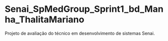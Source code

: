 # Senai_SpMedGroup_Sprint1_bd_Manha_ThalitaMariano
Projeto de avaliação do técnico em desenvolvimento de sistemas Senai. 
